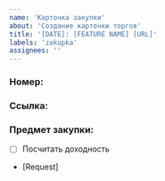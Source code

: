 ```yaml
---
name: 'Карточка закупки'
about: 'Создание карточки торгов'
title: '[DATE]: [FEATURE NAME] [URL]'
labels: 'zakupka'
assignees: ''
---
```


### Номер: 
### Ссылка:
### Предмет закупки:

- [ ] Посчитать доходность
- [Request]
